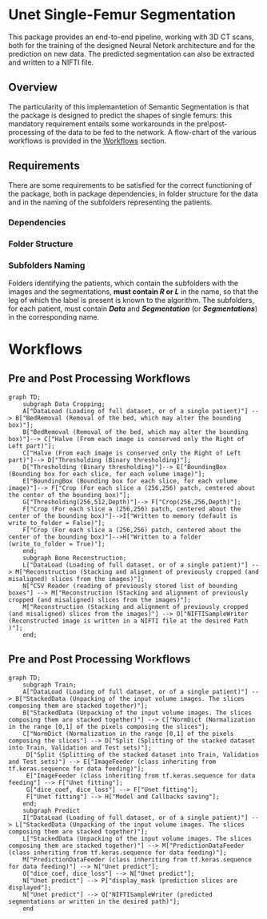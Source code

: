 # Unet Single-Femur Segmentation
This package provides an end-to-end pipeline, working with 3D CT scans, both for the training of the designed Neural Netork architecture and for the prediction on new data. The predicted segmentation can also be extracted and written to a NIFTI file.
## Overview
The particularity of this implemantetion of Semantic Segmentation is that the package is designed to predict the shapes of single femurs: this mandatory requirement 
entails some workarounds in the pre\post-processing of the data to be fed to the network. A flow-chart of the various workflows is provided in the [Workflows](#workflows) section.
## Requirements
There are some requirements to be satisfied for the correct functioning of the package, both in package dependencies, in folder structure for the data and in the naming of the subfolders representing the patients. 
### Dependencies 
### Folder Structure
### Subfolders Naming
Folders identifying the patients, which contain the subfolders with the images and the segmentations, **must contain _R_ or _L_** in the name, so that the leg of which the label is present is known to the algorithm. 
The subfolders, for each patient, must contain **_Data_** and **_Segmentation_** (or **_Segmentations_**) in the corresponding name.
# Workflows
## Pre and Post Processing Workflows
```mermaid
graph TD;
    subgraph Data Cropping;
    A["DataLoad (Loading of full dataset, or of a single patient)"] --> B["BedRemoval (Removal of the bed, which may alter the bounding box)"];
    B["BedRemoval (Removal of the bed, which may alter the bounding box)"]--> C["Halve (From each image is conserved only the Right of Left part)"];
    C["Halve (From each image is conserved only the Right of Left part)"]--> D["Thresholding (Binary thresholding)"];
    D["Thresholding (Binary thresholding)"]--> E["BoundingBox (Bounding box for each slice, for each volume image)"];
    E["BoundingBox (Bounding box for each slice, for each volume image)"]--> F["Crop (For each slice a (256,256) patch, centered about the center of the bounding box)"];
    G["Thresholding(256,512,Depth)"]--> F["Crop(256,256,Depth)"];
    F["Crop (For each slice a (256,256) patch, centered about the center of the bounding box)"]-->I["Written to memory (default is write_to_folder = False)"];
    F["Crop (For each slice a (256,256) patch, centered about the center of the bounding box)"]-->H["Written to a folder (write_to_folder = True)"];
    end;
    subgraph Bone Reconstruction;
    L["DataLoad (Loading of full dataset, or of a single patient)"] --> M["Reconstruction (Stacking and alignment of previously cropped (and misaligned) slices from the images)"];
    N["CSV Reader (reading of previously stored list of bounding boxes"] --> M["Reconstruction (Stacking and alignment of previously cropped (and misaligned) slices from the images)"];
    M["Reconstruction (Stacking and alignment of previously cropped (and misaligned) slices from the images)"] --> O["NIFTISampleWriter (Reconstructed image is written in a NIFTI file at the desired Path )"];
    end;
```
## Pre and Post Processing Workflows
```mermaid
graph TD;
    subgraph Train;
    A["DataLoad (Loading of full dataset, or of a single patient)"] --> B["StackedData (Unpacking of the input volume images. The slices composing them are stacked together)"];
    B["StackedData (Unpacking of the input volume images. The slices composing them are stacked together)"] --> C["NormDict (Normalization in the range [0,1] of the pixels composing the slices"];
    C["NormDict (Normalization in the range [0,1] of the pixels composing the slices"] --> D["Split (Splitting of the stacked dataset into Train, Validation and Test sets)"];
     D["Split (Splitting of the stacked dataset into Train, Validation and Test sets)"] --> E["ImageFeeder (class inheriting from tf.keras.sequence for data feeding)"];
     E["ImageFeeder (class inheriting from tf.keras.sequence for data feeding"] --> F["Unet fitting"];
     G["dice_coef, dice_loss"] --> F["Unet fitting"];
     F["Unet fitting"] --> H["Model and Callbacks saving"];
    end;
    subgraph Predict
    I["DataLoad (Loading of full dataset, or of a single patient)"] --> L["StackedData (Unpacking of the input volume images. The slices composing them are stacked together)"];
    L["StackedData (Unpacking of the input volume images. The slices composing them are stacked together)"] --> M["PredictionDataFeeder (class inheriting from tf.keras.sequence for data feeding)"];
    M["PredictionDataFeeder (class inheriting from tf.keras.sequence for data feeding)"] --> N["Unet predict"];
    O["dice_coef, dice_loss"] --> N["Unet predict"];
    N["Unet predict"] --> P["display_mask (prediction slices are displayed"];
    N["Unet predict"] --> Q["NIFTISampleWriter (predicted segmentations ar written in the desired path)"];
    end
```

